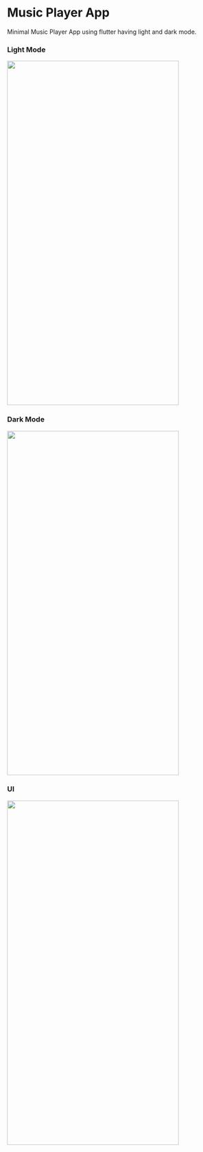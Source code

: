 
# Music Player App

Minimal Music Player App using flutter having light and dark mode.



### Light Mode 
<img src="https://github.com/emaraaa/Music-Player-App/assets/132572069/ab70b3dd-a155-4a27-8af2-f14e844bb53f" width="400" height="800">


### Dark Mode 
<img src="https://github.com/emaraaa/Music-Player-App/assets/132572069/1ac7e269-50a6-4790-8181-8682d1aaae2c" width="400" height="800">


### UI 
<img src="https://github.com/emaraaa/Music-Player-App/assets/132572069/5c79e5fd-a418-445b-981c-293800058ab7" width="400" height="800">
